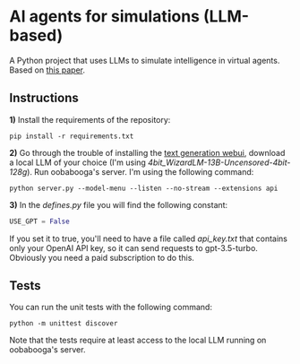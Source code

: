 # AI agents for simulations (LLM-based)
A Python project that uses LLMs to simulate intelligence in virtual agents. Based on [this paper](https://arxiv.org/abs/2304.03442).

## Instructions
**1)** Install the requirements of the repository:

```
pip install -r requirements.txt
```

**2)** Go through the trouble of installing the [text generation webui](https://github.com/oobabooga/text-generation-webui), download a local LLM of your choice (I'm using *4bit_WizardLM-13B-Uncensored-4bit-128g*). Run oobabooga's server. I'm using the following command:

```
python server.py --model-menu --listen --no-stream --extensions api
```

**3)** In the *defines.py* file you will find the following constant:

```python
USE_GPT = False
```

If you set it to true, you'll need to have a file called *api_key.txt* that contains only your OpenAI API key, so it can send requests to gpt-3.5-turbo. Obviously you need a paid subscription to do this.

## Tests
You can run the unit tests with the following command:

```
python -m unittest discover
```

Note that the tests require at least access to the local LLM running on oobabooga's server.